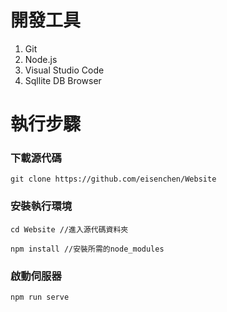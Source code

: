 # 開發工具

1. Git
2. Node.js
3. Visual Studio Code
4. Sqllite DB Browser

# 執行步驟

### 下載源代碼

	git clone https://github.com/eisenchen/Website

### 安裝執行環境

	cd Website //進入源代碼資料夾

	npm install //安裝所需的node_modules

### 啟動伺服器

	npm run serve

